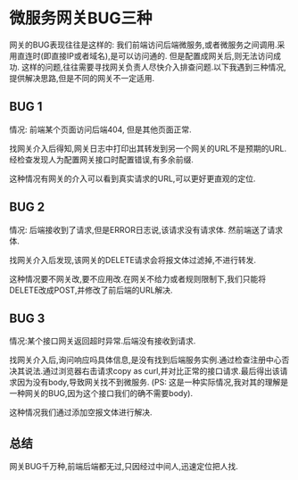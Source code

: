 # 微服务网关BUG三种



网关的BUG表现往往是这样的: 我们前端访问后端微服务,或者微服务之间调用.采用直连时(即直接IP或者域名),是可以访问通的. 但是配置成网关后,则无法访问成功. 这样的问题,往往需要寻找网关负责人尽快介入排查问题.以下我遇到三种情况,提供解决思路,但是不同的网关不一定适用.



## BUG 1

情况: 前端某个页面访问后端404, 但是其他页面正常.

找网关介入后得知,网关日志中打印出其转发到另一个网关的URL不是预期的URL.经检查发现人为配置网关接口时配置错误,有多余前缀.

这种情况有网关的介入可以看到真实请求的URL,可以更好更直观的定位.



## BUG 2

情况: 后端接收到了请求,但是ERROR日志说,该请求没有请求体. 然前端送了请求体.

找网关介入后发现,该网关的DELETE请求会将报文体过滤掉,不进行转发.

这种情况要不网关改,要不应用改.在网关不给力或者规则限制下,我们只能将DELETE改成POST,并修改了前后端的URL解决.



## BUG 3

情况:某个接口网关返回超时异常.后端没有接收到请求.

找网关介入后,询问响应吗具体信息,是没有找到后端服务实例.通过检查注册中心否决其说法.通过浏览器右击请求copy as curl,并对比正常的接口请求.最后得出该请求因为没有body,导致网关找不到微服务. (PS: 这是一种实际情况,我对其的理解是一种网关的BUG,因为这个接口我们的确不需要body).

这种情况我们通过添加空报文体进行解决.



## 总结

网关BUG千万种,前端后端都无过,只因经过中间人,迅速定位把人找.

